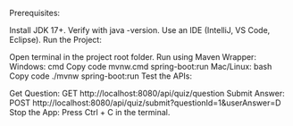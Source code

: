 Prerequisites:

Install JDK 17+. Verify with java -version.
Use an IDE (IntelliJ, VS Code, Eclipse).
Run the Project:

Open terminal in the project root folder.
Run using Maven Wrapper:
Windows:
cmd
Copy code
mvnw.cmd spring-boot:run
Mac/Linux:
bash
Copy code
./mvnw spring-boot:run
Test the APIs:

Get Question:
GET http://localhost:8080/api/quiz/question
Submit Answer:
POST http://localhost:8080/api/quiz/submit?questionId=1&userAnswer=D
Stop the App:
Press Ctrl + C in the terminal.
